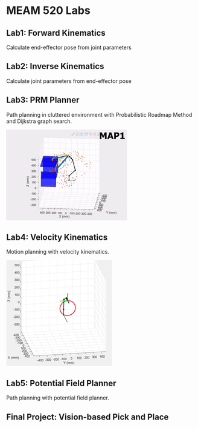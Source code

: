 # MEAM 520 Labs
## Lab1: Forward Kinematics
Calculate end-effector pose from joint parameters

## Lab2: Inverse Kinematics
Calculate joint parameters from end-effector pose

## Lab3: PRM Planner
Path planning in cluttered environment with Probabilistic Roadmap Method and Dijkstra graph search.

![PRM planning](res/demo_lab3.gif)

## Lab4: Velocity Kinematics
Motion planning with velocity kinematics.

![LinearTraj](res/demo_circular.gif)

## Lab5: Potential Field Planner
Path planning with potential field planner.

## Final Project: Vision-based Pick and Place
